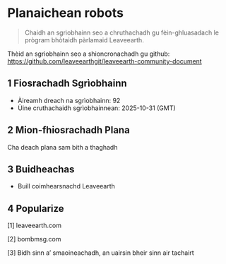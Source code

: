 # Planaichean robots

>Chaidh an sgrìobhainn seo a chruthachadh gu fèin-ghluasadach le prògram bhòtaidh pàrlamaid Leaveearth.

Thèid an sgrìobhainn seo a shioncronachadh gu github: https://github.com/leaveearthgit/leaveearth-community-document

## 1 Fiosrachadh Sgrìobhainn

- Àireamh dreach na sgrìobhainn: 92
- Ùine cruthachaidh sgrìobhainnean: 2025-10-31 (GMT)

## 2 Mion-fhiosrachadh Plana

Cha deach plana sam bith a thaghadh

## 3 Buidheachas
* Buill coimhearsnachd Leaveearth

## 4 Popularize
[1] leaveearth.com

[2] bombmsg.com

[3] Bidh sinn a’ smaoineachadh, an uairsin bheir sinn air tachairt